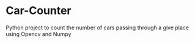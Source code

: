 # Car-Counter
Python project to count the number of cars passing through a give place using Opencv and Numpy
